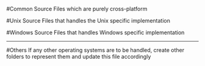 #Common
Source Files which are purely cross-platform

#Unix
Source Files that handles the Unix specific implementation

#Windows
Source Files that handles Windows specific implementation

---
#Others
If any other operating systems are to be handled, create other folders to represent them and update this file accordingly
